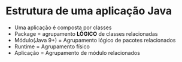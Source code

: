 # Estrutura de uma aplicação Java

* Uma aplicação é composta por classes
* Package = agrupamento **LÓGICO** de classes relacionadas
* Módulo(Java 9+) = Agrupamento lógico de pacotes relacionados
* Runtime = Agrupamento físico
* Aplicação = Agrupamento de módulo relacionados

